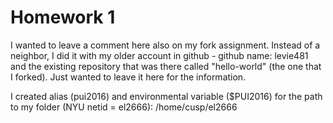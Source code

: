 # Homework 1

I wanted to leave a comment here also on my fork assignment. Instead of a neighbor, I did it with my older account in github - github name: levie481 and the existing repository that was there called "hello-world" (the one that I forked). Just wanted to leave it here for the information.

I created alias (pui2016) and environmental variable ($PUI2016) for the path to my folder (NYU netid = el2666):
/home/cusp/el2666

